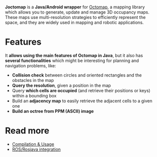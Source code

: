 **Joctomap** is a **Java/Android wrapper** for [Octomap](http://octomap.github.io), a mapping library which allows you to generate, update and manage 3D occupancy maps. These maps use multi-resolution strategies to efficiently represent the space, and they are widely used in mapping and robotic applications.

# Features
It **allows using the main features of Octomap in Java**, but it also has **several functionalities** which might be interesting for planning and navigation problems, like:
 - **Collision check** between circles and oriented rectangles and the obstacles in the map
 - **Query the resolution**, given a position in the map
 - Query **which cells are occupied** (and retrieve their positions or keys) within a bounding box
 - Build an **adjacency map** to easily retrieve the adjacent cells to a given one
 - **Build an octree from PPM (ASCII) image**

# Read more
 - [Compilation & Usage](usage)
 - [ROS/Rosjava integration](ros)
